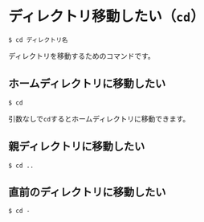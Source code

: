 # ディレクトリ移動したい（``cd``）

```console
$ cd ディレクトリ名
```

ディレクトリを移動するためのコマンドです。

## ホームディレクトリに移動したい

```console
$ cd
```

引数なしで``cd``するとホームディレクトリに移動できます。

## 親ディレクトリに移動したい

```console
$ cd ..
```

## 直前のディレクトリに移動したい

```console
$ cd -
```
